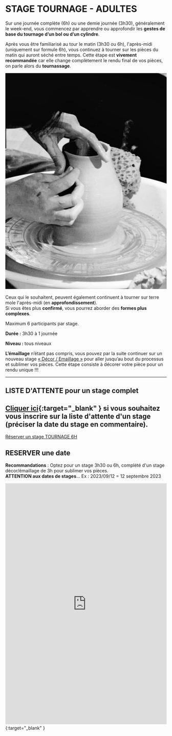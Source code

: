 # STAGE TOURNAGE - ADULTES  

Sur une journée complète (6h) ou une demie journée (3h30), généralement le week-end, vous commencez par apprendre ou approfondir les **gestes de base du tournage d’un bol ou d’un cylindre**.  
  
Après vous être familiarisé au tour le matin (3h30 ou 6h), l'après-midi (uniquement sur formule 6h), vous continuez à tourner sur les pièces du matin qui auront séché entre temps. Cette étape est **vivement recommandée** car elle change complètement le rendu final de vos pièces, on parle alors du **tournassage**. 

<img src="/images/tournage-poterie-vase_fans-de-terre.jpeg" class="image-stage">  

Ceux qui le souhaitent, peuvent également continuent à tourner sur terre mole l'après-midi (en **approfondissement**).  
Si vous êtes plus **confirmé**, vous pourrez aborder des **formes plus complexes**.  
  
Maximum 6 participants par stage.  

**Durée :** 3h30 à 1 journée

**Niveau :** tous niveaux  

**L’émaillage** n’étant pas compris, vous pouvez par la suite continuer sur un nouveau stage [« Décor / Emaillage »](emaillage_adultes) pour aller jusqu’au bout du processus et sublimer vos pièces. Cette étape consiste à décorer votre pièce pour un rendu unique !!!      



---
## LISTE D'ATTENTE pour un stage complet
[Cliquer ici](https://docs.google.com/forms/d/e/1FAIpQLScDnAGxa7UlusJ0sVcahW_FnYDXCc4BQsAE5W8vGXzb9_z4pg/viewform?entry.1318731939&entry.625861564&entry.1682638982&entry.1661862399&entry.635975601){:target="_blank" }       si vous souhaitez vous inscrire sur la liste d'attente d'un stage (préciser la date du stage en commentaire).    
---
[Réserver un stage TOURNAGE 6H](https://Fansdeterre.as.me/Tournage6H)  
 
## RESERVER une date
**Recommandations** : Optez pour un stage 3h30 ou 6h, complété d'un stage décor/émaillage de 3h pour sublimer vos pièces.  
**ATTENTION aux dates de stages**...   Ex :  2023/09/12  =  12 septembre 2023  
<iframe id="haWidget" allowtransparency="true" scrolling="auto" src="https://www.helloasso.com/associations/fans-de-terre/evenements/stages-tournage-2023-2024/widget" style="width: 100%; height: 750px; border: none;"></iframe>{:target="_blank" }  

